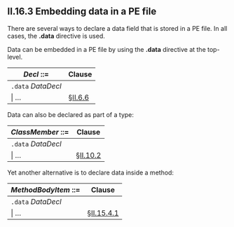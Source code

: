 ## II.16.3 Embedding data in a PE file

There are several ways to declare a data field that is stored in a PE file. In all cases, the **.data** directive is used.

Data can be embedded in a PE file by using the **.data** directive at the top-level.

 | _Decl_ ::= | Clause
 | ---- | ----
 | `.data` _DataDecl_
 | \| &hellip; | §[II.6.6](ii.6.6-declarations-inside-a-module-or-assembly.md)

Data can also be declared as part of a type:

 | _ClassMember_ ::= | Clause
 | ---- | ----
 | `.data` _DataDecl_
 | \| &hellip; | §[II.10.2](ii.10.2-body-of-a-type-definition.md)

Yet another alternative is to declare data inside a method:

 | _MethodBodyItem_ ::= | Clause
 | ---- | ----
 | `.data` _DataDecl_
 | \| &hellip; | §[II.15.4.1](#todo-missing-hyperlink)
